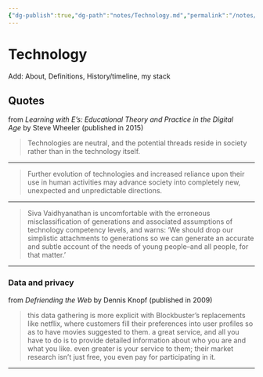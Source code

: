 ```yaml
---
{"dg-publish":true,"dg-path":"notes/Technology.md","permalink":"/notes/technology/","created":"2025-02-01T01:56:44.394-05:00","updated":"2025-03-08T15:20:43.158-05:00"}
---
```



# Technology
Add: About, Definitions, History/timeline, my stack


## Quotes

from _Learning with E’s: Educational Theory and Practice in the Digital Age_ by Steve Wheeler (published in 2015)

> Technologies are neutral, and the potential threads reside in society rather than in the technology itself.
---
> Further evolution of technologies and increased reliance upon their use in human activities may advance society into completely new, unexpected and unpredictable directions.
---
> Siva Vaidhyanathan is uncomfortable with the erroneous misclassification of generations and associated assumptions of technology competency levels, and warns: ‘We should drop our simplistic attachments to generations so we can generate an accurate and subtle account of the needs of young people–and all people, for that matter.’
---

### Data and privacy
from *Defriending the Web* by Dennis Knopf (published in 2009)

> this data gathering is more explicit with Blockbuster’s replacements like netflix, where customers fill their preferences into user profiles so as to have movies suggested to them. a great service, and all you have to do is to provide detailed information about who you are and what you like. even greater is your service to them; their market research isn’t just free, you even pay for participating in it.
---
